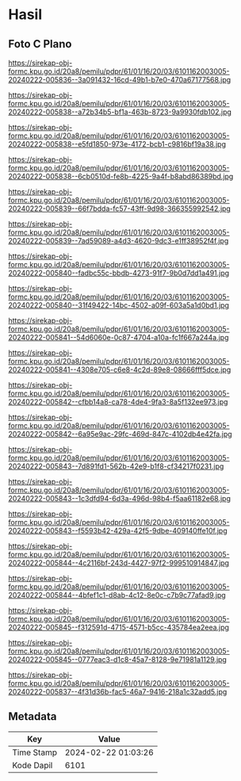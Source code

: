 # Hasil

## Foto C Plano

https://sirekap-obj-formc.kpu.go.id/20a8/pemilu/pdpr/61/01/16/20/03/6101162003005-20240222-005836--3a091432-16cd-49b1-b7e0-470a67177568.jpg

https://sirekap-obj-formc.kpu.go.id/20a8/pemilu/pdpr/61/01/16/20/03/6101162003005-20240222-005838--a72b34b5-bf1a-463b-8723-9a9930fdb102.jpg

https://sirekap-obj-formc.kpu.go.id/20a8/pemilu/pdpr/61/01/16/20/03/6101162003005-20240222-005838--e5fd1850-973e-4172-bcb1-c9816bf19a38.jpg

https://sirekap-obj-formc.kpu.go.id/20a8/pemilu/pdpr/61/01/16/20/03/6101162003005-20240222-005838--6cb0510d-fe8b-4225-9a4f-b8abd86389bd.jpg

https://sirekap-obj-formc.kpu.go.id/20a8/pemilu/pdpr/61/01/16/20/03/6101162003005-20240222-005839--66f7bdda-fc57-43ff-9d98-366355992542.jpg

https://sirekap-obj-formc.kpu.go.id/20a8/pemilu/pdpr/61/01/16/20/03/6101162003005-20240222-005839--7ad59089-a4d3-4620-9dc3-e1ff38952f4f.jpg

https://sirekap-obj-formc.kpu.go.id/20a8/pemilu/pdpr/61/01/16/20/03/6101162003005-20240222-005840--fadbc55c-bbdb-4273-91f7-9b0d7dd1a491.jpg

https://sirekap-obj-formc.kpu.go.id/20a8/pemilu/pdpr/61/01/16/20/03/6101162003005-20240222-005840--31f49422-14bc-4502-a09f-603a5a1d0bd1.jpg

https://sirekap-obj-formc.kpu.go.id/20a8/pemilu/pdpr/61/01/16/20/03/6101162003005-20240222-005841--54d6060e-0c87-4704-a10a-fc1f667a244a.jpg

https://sirekap-obj-formc.kpu.go.id/20a8/pemilu/pdpr/61/01/16/20/03/6101162003005-20240222-005841--4308e705-c6e8-4c2d-89e8-08666fff5dce.jpg

https://sirekap-obj-formc.kpu.go.id/20a8/pemilu/pdpr/61/01/16/20/03/6101162003005-20240222-005842--cfbb14a8-ca78-4de4-9fa3-8a5f132ee973.jpg

https://sirekap-obj-formc.kpu.go.id/20a8/pemilu/pdpr/61/01/16/20/03/6101162003005-20240222-005842--6a95e9ac-29fc-469d-847c-4102db4e42fa.jpg

https://sirekap-obj-formc.kpu.go.id/20a8/pemilu/pdpr/61/01/16/20/03/6101162003005-20240222-005843--7d891fd1-562b-42e9-b1f8-cf34217f0231.jpg

https://sirekap-obj-formc.kpu.go.id/20a8/pemilu/pdpr/61/01/16/20/03/6101162003005-20240222-005843--1c3dfd94-6d3a-496d-98b4-f5aa61182e68.jpg

https://sirekap-obj-formc.kpu.go.id/20a8/pemilu/pdpr/61/01/16/20/03/6101162003005-20240222-005843--f5593b42-429a-42f5-9dbe-409140ffe10f.jpg

https://sirekap-obj-formc.kpu.go.id/20a8/pemilu/pdpr/61/01/16/20/03/6101162003005-20240222-005844--4c2116bf-243d-4427-97f2-999510914847.jpg

https://sirekap-obj-formc.kpu.go.id/20a8/pemilu/pdpr/61/01/16/20/03/6101162003005-20240222-005844--4bfef1c1-d8ab-4c12-8e0c-c7b9c77afad9.jpg

https://sirekap-obj-formc.kpu.go.id/20a8/pemilu/pdpr/61/01/16/20/03/6101162003005-20240222-005845--f312591d-4715-4571-b5cc-435784ea2eea.jpg

https://sirekap-obj-formc.kpu.go.id/20a8/pemilu/pdpr/61/01/16/20/03/6101162003005-20240222-005845--0777eac3-d1c8-45a7-8128-9e71981a1129.jpg

https://sirekap-obj-formc.kpu.go.id/20a8/pemilu/pdpr/61/01/16/20/03/6101162003005-20240222-005837--4f31d36b-fac5-46a7-9416-218a1c32add5.jpg


## Metadata

| Key        | Value               |
| ---------- | ------------------- |
| Time Stamp | 2024-02-22 01:03:26 |
| Kode Dapil | 6101                |



